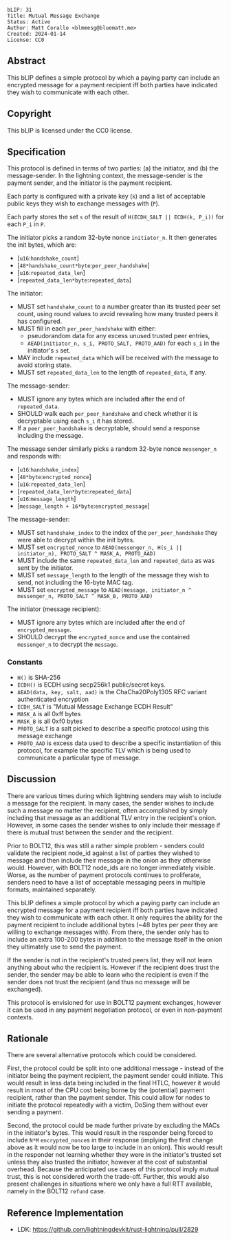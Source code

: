 ```
bLIP: 31
Title: Mutual Message Exchange
Status: Active
Author: Matt Corallo <blmmesg@bluematt.me>
Created: 2024-01-14
License: CC0
```

## Abstract

This bLIP defines a simple protocol by which a paying party can include an encrypted message for a
payment recipient iff both parties have indicated they wish to communicate with each other.

## Copyright

This bLIP is licensed under the CC0 license.

## Specification

This protocol is defined in terms of two parties: (a) the initiator, and (b) the message-sender. In
the lightning context, the message-sender is the payment sender, and the initiator is the payment
recipient.

Each party is configured with a private key (`k`) and a list of acceptable public keys they wish to
exchange messages with (`P`).

Each party stores the set `s` of the result of `H(ECDH_SALT || ECDH(k, P_i))` for each `P_i` in `P`.

The initiator picks a random 32-byte nonce `initiator_n`. It then generates the init bytes, which are:
 * [`u16`:`handshake_count`]
 * [`48*handshake_count*byte`:`per_peer_handshake`]
 * [`u16`:`repeated_data_len`]
 * [`repeated_data_len*byte`:`repeated_data`]

The initiator:
 * MUST set `handshake_count` to a number greater than its trusted peer set count, using round
   values to avoid revealing how many trusted peers it has configured.
 * MUST fill in each `per_peer_handshake` with either:
   * pseudorandom data for any excess unused trusted peer entries,
   * `AEAD(initiator_n, s_i, PROTO_SALT, PROTO_AAD)` for each `s_i` in the initiator's `s` set.
 * MAY include `repeated_data` which will be received with the message to avoid storing state.
 * MUST set `repeated_data_len` to the length of `repeated_data`, if any.

The message-sender:
 * MUST ignore any bytes which are included after the end of `repeated_data`.
 * SHOULD walk each `per_peer_handshake` and check whether it is decryptable using each `s_i` it
   has stored.
 * If a `peer_peer_handshake` is decryptable, should send a response including the message.

The message sender similarly picks a random 32-byte nonce `messenger_n` and responds with:
 * [`u16`:`handshake_index`]
 * [`48*byte`:`encrypted_nonce`]
 * [`u16`:`repeated_data_len`]
 * [`repeated_data_len*byte`:`repeated_data`]
 * [`u16`:`message_length`]
 * [`message_length + 16*byte`:`encrypted_message`]

The message-sender:
 * MUST set `handshake_index` to the index of the `per_peer_handshake` they were able to decrypt
   within the init bytes.
 * MUST set `encrypted_nonce` to
   `AEAD(messenger_n, H(s_i || initiator_n), PROTO_SALT ^ MASK_A, PROTO_AAD)`
 * MUST include the same `repeated_data_len` and `repeated_data` as was sent by the initiator.
 * MUST set `message_length` to the length of the message they wish to send, not including the
   16-byte MAC tag.
 * MUST set `encrypted_message` to
   `AEAD(message, initiator_n ^ messenger_n, PROTO_SALT ^ MASK_B, PROTO_AAD)`

The initiator (message recipient):
 * MUST ignore any bytes which are included after the end of `encrypted_message`.
 * SHOULD decrypt the `encrypted_nonce` and use the contained `messenger_n` to decrypt the
   `message`.

### Constants
 * `H()` is SHA-256
 * `ECDH()` is ECDH using secp256k1 public/secret keys.
 * `AEAD(data, key, salt, aad)` is the ChaCha20Poly1305 RFC variant authenticated encryption
 * `ECDH_SALT` is "Mutual Message Exchange ECDH Result"
 * `MASK_A` is all 0xff bytes
 * `MASK_B` is all 0xf0 bytes
 * `PROTO_SALT` is a salt picked to describe a specific protocol using this message exchange
 * `PROTO_AAD` is excess data used to describe a specific instantiation of this protocol, for
   example the specific TLV which is being used to communicate a particular type of message.

## Discussion

There are various times during which lightning senders may wish to include a message for the
recipient. In many cases, the sender wishes to include such a message no matter the recipient,
often accomplished by simply including that message as an additional TLV entry in the recipient's
onion. However, in some cases the sender wishes to only include their message if there is mutual
trust between the sender and the recipient.

Prior to BOLT12, this was still a rather simple problem - senders could validate the recipient
node_id against a list of parties they wished to message and then include their message in the
onion as they otherwise would. However, with BOLT12 node_ids are no longer immediately visible.
Worse, as the number of payment protocols continues to proliferate, senders need to have a list
of acceptable messaging peers in multiple formats, maintained separately.

This bLIP defines a simple protocol by which a paying party can include an encrypted message for a
payment recipient iff both parties have indicated they wish to communicate with each other. It only
requires the ability for the payment recipient to include additional bytes (~48 bytes per peer they
are willing to exchange messages with). From there, the sender only has to include an extra 100-200
bytes in addition to the message itself in the onion they ultimately use to send the payment.

If the sender is not in the recipient's trusted peers list, they will not learn anything about who
the recipient is. However if the recipient does trust the sender, the sender may be able to learn
who the recipient is even if the sender does not trust the recipient (and thus no message will be
exchanged).

This protocol is envisioned for use in BOLT12 payment exchanges, however it can be used in any
payment negotiation protocol, or even in non-payment contexts.

## Rationale

There are several alternative protocols which could be considered.

First, the protocol could be split into one additional message - instead of the initiator being the
payment recipient, the payment sender could initiate. This would result in less data being included
in the final HTLC, however it would result in most of the CPU cost being borne by the (potential)
payment recipient, rather than the payment sender. This could allow for nodes to initiate the
protocol repeatedly with a victim, DoSing them without ever sending a payment.

Second, the protocol could be made further private by excluding the MACs in the initiator's bytes.
This would result in the responder being forced to include `N*M` `encrypted_nonce`s in their
response (implying the first change above as it would now be too large to include in an onion). This
would result in the responder not learning whether they were in the initiator's trusted set unless
they also trusted the initiator, however at the cost of substantial overhead. Because the
anticipated use cases of this protocol imply mutual trust, this is not considered worth the
trade-off. Further, this would also present challenges in situations where we only have a full RTT
available, namely in the BOLT12 `refund` case.

## Reference Implementation
* LDK: <https://github.com/lightningdevkit/rust-lightning/pull/2829>
